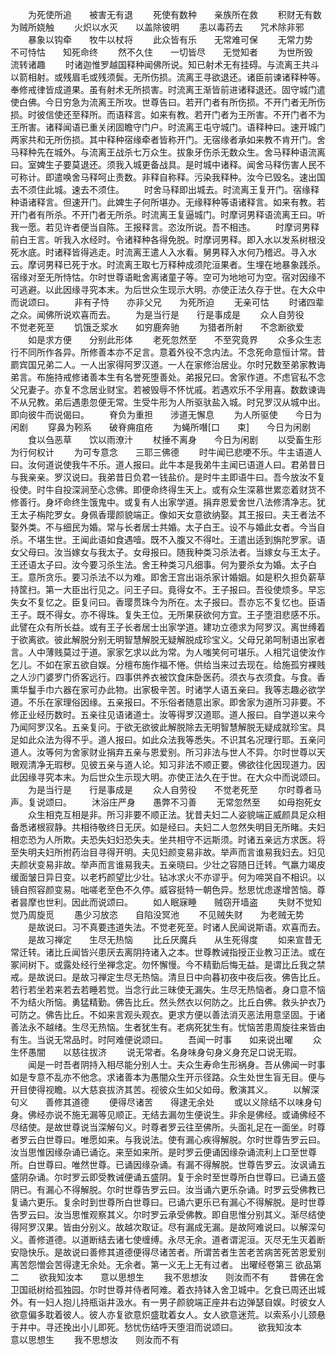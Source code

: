 <!-- { "loadSidebar": true } -->
　　为死使所追　　被害无有退
　　死使有数种　　亲族所在救
　　积财无有数　　为贼所娆触
　　火炽以水灭　　以盖除彼明
　　恚以毒药去　　咒术除非邪
　　暴象以钩牵　　牧牛以杖将
　　此众皆有乐　　无常难可保
　　无常力势　　不可恃怙　　知死命终
　　然不久住　　一切皆尽　　无觉知者
　　为世所毁　　流转诸趣
　　时诸迦惟罗越国释种闻佛所说。知已射术无有挂碍。与流离王共斗以箭相射。或残眉毛或残须鬓。无所伤损。流离王寻欲退还。诸臣前谏诸释种等。奉修戒律皆成道果。虽有射术无所损害。时流离王渐皆前进诸释退还。固守城门遣使白佛。今日穷急为流离王所攻。世尊告曰。若开门者有所伤损。不开门者无所伤损。时彼信使还至释所。而语释言。如来有教。若开门者为王所害。不开门者不为王所害。诸释闻语已重关闭固瞻守门户。时流离王屯守城门。语释种曰。速开城门两家共和无所伤损。其中释种宿缘牵者皆称开门。无宿缘者承如来教不肯开门。舍马释种先在城外。与流离王战杀七万众生。拔象牙伤杀无数众生。舍马释种语流离曰。室婢生子要莫退还。须我入城更备战具。是时城中诸释。闻舍马释伤害人民不可称计。即遣唤舍马释呵止责数。非释自称释。污染我释种。汝今已毁名。速出国去不须住此城。速去不须住。
　　时舍马释即出城去。时流离王复开门。宿缘释种语诸释言。但速开门。此婢生子何所堪办。无缘释种等语诸释言。如来有教。若开门者有所杀。不开门者无所杀。时流离王复逼城门。时摩诃男释语流离王曰。听我一愿。若见许者便当自陈。王报释言。恣汝所说。吾不相违。
　　时摩诃男释前白王言。听我入水经时。令诸释种各得免脱。时摩诃男释。即入水以发系树根没死水底。时诸释皆得逃走。时流离王遣人入水看。舅男释入水何乃稽迟。寻入水云。摩诃男释已死于水。时流离王取七万释种成须陀洹果者。生埋在地暴象践杀。宿缘对至无所恃怙。尔时世尊语毗舍离诸童子等。空可为地地可为空。宿对因缘不可逃避。以此因缘寻究本末。为后世众生现示大明。亦使正法久存于世。在大众中而说颂曰。
　　非有子恃　　亦非父兄　　为死所迫
　　无亲可怙
　　时诸四辈之众。闻佛所说欢喜而去。
　　为是当行是　　行是事成是
　　众人自劳役　　不觉老死至
　　饥饿乏浆水　　如穷鹿奔驰
　　为猎者所射　　不念断欲爱
　　如是求方便　　分别此形体
　　老死忽然至　　不至究竟界
　　众多众生志行不同所作各异。所修善本亦不足言。意着外役不念内法。不念死命意恒计常。昔罽宾国兄弟二人。一人出家得阿罗汉道。一人在家修治居业。尔时兄数至弟家教诲弟言。布施持戒修诸善本生有名誉死堕善处。弟报兄曰。舍家作道。不虑官私不念父兄妻子。亦复不念居业财宝。若被毁辱不怀忧戚。若遇欢乐不孚用喜。数数谏诲不从兄教。弟后遇患忽便无常。生受牛形为人所驱驮盐入城。时兄罗汉从城中出。即向彼牛而说偈曰。
　　脊负为重担　　涉道无懈息
　　为人所驱使　　今日为闲剧
　　穿鼻为靷系　　破脊痈疽疮
　　为蝇所噆[口　　束]　　今日为闲剧
　　食以刍恶草　　饮以雨潦汁
　　杖捶不离身　　今日为闲剧
　　以受畜生形　　为行何权计
　　为可专意念　　三耶三佛德
　　时牛闻已悲哽不乐。牛主语道人曰。汝何道说使我牛不乐。道人报曰。此牛本是我弟牛主闻已语道人曰。君弟昔日与我亲亲。罗汉说曰。我弟昔日负君一钱盐价。是时牛主即语牛曰。吾今放汝不复役使。时牛自投深涧至心念佛。即便命终得生天上。或有众生深慕世累恋着财货不修善行。身坏命终生饿鬼中。或复有人出家学道。捐弃恩爱舍世八法修清净志。犹王太子栴陀罗女。身佩香璎颜貌端正。像如天女意欲纳娶。其王报曰。夫王者法不娶外类。不与细民为婚。常与长者居士共婚。太子白王。设不与婚此女者。今当自杀。不堪生世。王闻此语如食遇噎。既不入腹又不得吐。王遣出适到旃陀罗家。语女父母曰。汝当嫁女与我太子。女母报曰。随我种类习杀法者。当嫁女与王太子。王还语太子曰。汝今要习杀生法。舍王种类习凡细事。何为要杀女为婚。太子白王。意所贪乐。要习杀法不以为难。即舍王宫出诣杀家计婚姻。如是积久担负薪草持筐扫。第一大臣出行见之。问王子曰。竟得女不。王子报曰。吾役使烦多。早忘失女不复忆之。臣复问曰。香璎贯珠今为所在。太子报曰。吾亦忘不复忆也。臣语王子。既不得女。亦不得珠。复失王位。无所果获欲何方宜。王子堕泪悲感不乐。此譬在众有所长益。或有王子长者居士出家学道。建功立德求为阿罗汉。离世缚着于欲离欲。彼此解脱分别无明智慧解脱无疑解脱成珍宝义。父母兄弟呵制语出家者言。人中薄贱莫过于道。家家乞求以此为常。为人嗤笑何可堪乐。人相咒诅使汝作乞儿。不如在家五欲自娱。分檀布施作福不惓。供给当来过去现在。给施孤穷裸贱之人沙门婆罗门侨客远行。四事供养衣被饮食床卧医药。须衣与衣须食。与食。香熏华鬘手巾六器在家可办此物。出家极辛苦。时诸学人语五亲曰。我等志趣必欲学道。不乐在家理俗因缘。五亲报曰。不乐俗者随意出家。即舍家为道所习非要。不修正业经历数时。五亲往见语诸道士。汝等得罗汉道耶。道人报曰。自学道以来今乃闻阿罗汉名。五亲复问。于欲无欲彼此解脱除去无明智慧解脱无疑成就珍宝。具足如此众法为得不乎。道人报曰。如此众法我等悉失。不识其名况理行耶。五亲问道人。汝等何为舍家财业捐弃五亲与恩爱别。所习非法与世人不异。尔时世尊以天眼观清净无瑕秽。见彼五亲与道人论。知习非法不顺正要。佛欲往化因现道力。因此因缘寻究本末。为后世众生示现大明。亦使正法久在于世。在大众中而说颂曰。
　　为是当行是　　行是事成是
　　众人自劳役　　不觉老死至
　　尔时尊者马声。复说颂曰。
　　沐浴庄严身　　愚弊不习善
　　无常忽然至　　如母抱死女
　　众生相克互相是非。所习非要不顺正法。犹昔夫妇二人姿貌端正威颜具足众相备悉诸根寂静。共相待敬终日无厌。如是经曰。夫妇二人忽然失明目无所睹。夫妇相恋恐为人所欺。夫恐失妇妇恐失夫。坐共相守不远斯须。时诸五亲远方求医。将至失明夫妇所拊药治目寻得开明。夫见妇颜变易非故。举声而言谁易我妇去。妇见夫颜状变易非故。举声而言谁易我夫。五亲晓曰。少壮之容随日迁转。气羸力竭皮缓面皱日异日变。以老朽颜望比少壮。钻冰求火不亦谬乎。何为啼哭自不相识。以镜自照容颜变易。咄嗟老至色不久停。威容挺特一朝色异。愁思忧虑遂增苦恼。尊者昙摩也世利。因此而说颂曰。
　　如人眠寐睡　　贼窃开墙盗
　　失财不觉知　　觉乃周旋觅
　　愚少习放恣　　自陷没冥池
　　不见贼失财　　为老贼无势
　　是故说曰。习不真要违道失法。不觉老死至。时诸人民闻说斯语。欢喜而去。
　　是故习禅定　　生尽无热恼
　　比丘厌魔兵　　从生死得度
　　如来宣昔无常迁转。诸比丘闻皆兴患厌去离阴持诸入之本。世尊教诫指授正业教习正法。或在冢间树下。或露处经行坐禅念定。勿怀懈慢。今不精勤后悔无益。是谓比丘我之禁戒。是故说曰。是故习禅定生尽无热恼。清旦日中向暮初夜中夜后夜。佛告比丘。若行若坐若来若去若睡若觉。当念行此三昧使无漏失。生尽无热恼者。身口意不恼不为结火所恼。勇猛精勤。佛告比丘。然头然衣以何防之。比丘白佛。救头护衣乃可防之。佛告比丘。不如来言观头观衣。更求方便以善法消灭恶法用意坚固。于诸善法永不越绪。生尽无热恼。生者犹生有。老病死犹生有。忧恼苦患周旋往来皆由有生。当说无常品时。时阿难便说颂曰。
　　吾闻一时事　　如来说出曜
　　众生怀愚闇　　以慈往拔济
　　说无常者。名身味身句身义身充足口说无瑕。
　　闻是一时吾者阴持入相尽能分别人士。夫众生寿命生形祸身。吾从佛闻一时事如是专意不乱亦不他念。求诸善本为愚闇众生开示径路。众生处世生盲无目。便与开目使得视瞻。以大慈哀拔济其苦。视彼众生如父如母。敷演其义。
　　以解深句义　　善修其道德
　　便得尽诸苦　　得逮无余处
　　或以义除结不以味身句身。佛经亦说不施无漏等见顺正。无结去漏勿生便说生。非余是佛经。或诵佛经不尽结使。是故世尊说当深解句义。时尊者罗云往至佛所。头面礼足在一面坐。时尊者罗云白世尊曰。唯愿如来。与我说法。使有漏心疾得解脱。尔时世尊告罗云曰。汝当思惟因缘杂诵已诵讫。来至如来所。是时罗云便诵因缘杂诵流利上口至世尊所。白世尊曰。唯然世尊。已诵因缘杂诵。有漏不得解脱。世尊告罗云。汝讽诵五盛阴杂诵。尔时罗云即受教诫便诵五盛阴。复于余时至世尊所白世尊曰。已诵五盛阴已。有漏心不得解脱。尔时世尊告罗云曰。汝当诵六更乐杂诵。时罗云受佛教已复诵六更乐。复余时到世尊所白世尊曰。已诵六更乐已有漏心不得解脱。是时世尊告罗云曰。汝当思惟观察其义。尔时罗云承受佛教。即自思惟分别其义。渐尽结使得阿罗汉果。皆由分别义。故越次取证。尽有漏成无漏。是故阿难说曰。以解深句义。善修道德。以道断结去诸七使缠缚。永尽无余。道者谓泥洹。灭尽无生灭着断安隐快乐。是故说曰善修其道德便得尽诸苦者。所谓苦者生苦老苦病苦死苦恩爱别离苦怨憎会苦得逮无余处。无余者。第一义无上无有过者。
出曜经卷第三
欲品第二
　　欲我知汝本　　意以思想生
　　我不思想汝　　则汝而不有
　　昔佛在舍卫国祇树给孤独园。尔时世尊并侍者阿难。着衣持钵入舍卫城中。乞食已周还出城外。有一妇人抱儿持瓶诣井汲水。有一男子颜貌端正座井右边弹瑟自娱。时彼女人欲意偏多耽着彼人。彼人亦复欲意炽盛耽着女人。女人欲意迷荒。以索系小儿颈悬于井中。寻还挽出小儿即死。愁忧伤结呼天堕泪而说颂曰。
　　欲我知汝本　　意以思想生
　　我不思想汝　　则汝而不有
